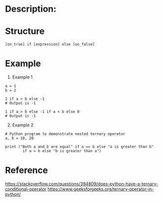 # Description:


# Structure
```
[on_true] if [expression] else [on_false] 
```

# Example
1. Example 1
```
a = 1
b = 2

1 if a > b else -1 
# Output is -1

1 if a > b else -1 if a < b else 0
# Output is -1
```

2. Example 2
```
# Python program to demonstrate nested ternary operator 
a, b = 10, 20
  
print ("Both a and b are equal" if a == b else "a is greater than b"
        if a > b else "b is greater than a") 
```

# Reference
https://stackoverflow.com/questions/394809/does-python-have-a-ternary-conditional-operator
https://www.geeksforgeeks.org/ternary-operator-in-python/